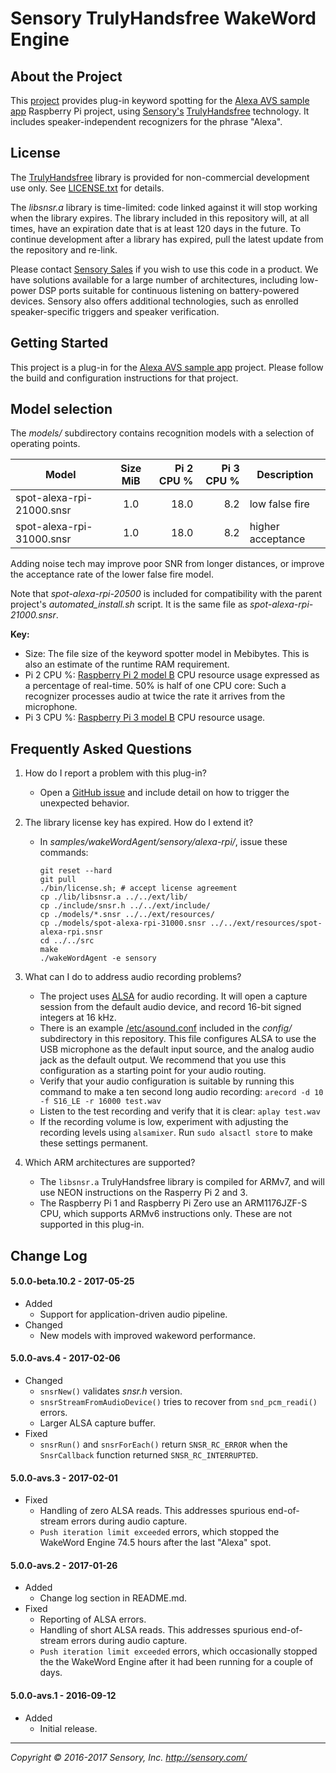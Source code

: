 # Sensory TrulyHandsfree WakeWord Engine


## About the Project

This [project][] provides plug-in keyword spotting for the
[Alexa AVS sample app][alexa] Raspberry Pi project, using
[Sensory's][sensory] [TrulyHandsfree][thf] technology. It includes
speaker-independent recognizers for the phrase "Alexa".

## License

The [TrulyHandsfree][thf] library is provided for non-commercial
development use only. See [LICENSE.txt](LICENSE.txt) for details.

The *libsnsr.a* library is time-limited: code linked
against it will stop working when the library expires. The library included
in this repository will, at all times, have an expiration date that is at
least 120 days in the future. To continue development after a library has
expired, pull the latest update from the repository and re-link.

Please contact [Sensory Sales][sales] if you wish to use this code in a product.
We have solutions available for a large number of architectures,
including low-power DSP ports suitable for continuous listening on
battery-powered devices. Sensory also offers additional technologies, such
as enrolled speaker-specific triggers and speaker verification.


## Getting Started

This project is a plug-in for the [Alexa AVS sample app][alexa] project.
Please follow the build and configuration instructions for that project.

## Model selection

The *models/* subdirectory contains recognition models with a selection of
operating points.


Model | Size MiB |Pi 2 CPU % |Pi 3 CPU %|Description
------|:--------:|----------:|---------:|-----------
spot-alexa-rpi-21000.snsr|1.0|18.0|8.2|low false fire
spot-alexa-rpi-31000.snsr|1.0|18.0|8.2|higher acceptance

Adding noise tech may improve poor SNR from longer distances, or improve
the acceptance rate of the lower false fire model.

Note that *spot-alexa-rpi-20500* is included for compatibility with the
parent project's *automated_install.sh* script. It is the same file as
*spot-alexa-rpi-21000.snsr*.

**Key:**

  * Size: The file size of the keyword spotter model in Mebibytes.
    This is also an estimate of the runtime RAM requirement.
  * Pi 2 CPU %: [Raspberry Pi 2 model B][2B] CPU resource usage
    expressed as a percentage of real-time.
    50% is half of one CPU core: Such a recognizer
    processes audio at twice the rate it arrives from the microphone.
  * Pi 3 CPU %: [Raspberry Pi 3 model B][3B] CPU resource usage.

## Frequently Asked Questions

1. How do I report a problem with this plug-in?
    * Open a [GitHub issue][issue] and include detail on how to
      trigger the unexpected behavior.

1. The library license key has expired. How do I extend it?
    * In *samples/wakeWordAgent/sensory/alexa-rpi/*, issue these commands:

        ```
        git reset --hard
        git pull
        ./bin/license.sh; # accept license agreement
        cp ./lib/libsnsr.a ../../ext/lib/
        cp ./include/snsr.h ../../ext/include/
        cp ./models/*.snsr ../../ext/resources/
        cp ./models/spot-alexa-rpi-31000.snsr ../../ext/resources/spot-alexa-rpi.snsr
        cd ../../src
        make
        ./wakeWordAgent -e sensory
        ```

1. What can I do to address audio recording problems?
    * The project uses [ALSA][] for audio recording. It will open a
      capture session from the default audio device, and record 16-bit signed
      integers at 16 kHz.
    * There is an example [/etc/asound.conf][alsacfg] included in the
      *config/* subdirectory in this repository.  This file configures ALSA
      to use the USB microphone as the default input source, and the analog
      audio jack as the default output.  We recommend that you use this
      configuration as a starting point for your audio routing.
    * Verify that your audio configuration is suitable by running this
      command to make a ten second long audio recording:
      `arecord -d 10 -f S16_LE -r 16000 test.wav`
    * Listen to the test recording and verify that it is clear:
      `aplay test.wav`
    * If the recording volume is low, experiment with adjusting the recording
      levels using `alsamixer`. Run `sudo alsactl store` to make these
      settings permanent.

1. Which ARM architectures are supported?
    * The `libsnsr.a` TrulyHandsfree library is compiled for ARMv7, and will
      use NEON instructions on the Rasperry Pi 2 and 3.
    * The Raspberry Pi 1 and Raspberry Pi Zero use an ARM1176JZF-S CPU,
      which supports ARMv6 instructions only. These are not supported in
      this plug-in.


## Change Log

#### 5.0.0-beta.10.2 - 2017-05-25
* Added
    - Support for application-driven audio pipeline.
* Changed
    - New models with improved wakeword performance.

#### 5.0.0-avs.4 - 2017-02-06
* Changed
    - `snsrNew()` validates *snsr.h* version.
    - `snsrStreamFromAudioDevice()` tries to recover from
      `snd_pcm_readi()` errors.
    - Larger ALSA capture buffer.
* Fixed
    - `snsrRun()` and `snsrForEach()` return `SNSR_RC_ERROR` when
      the `SnsrCallback` function returned `SNSR_RC_INTERRUPTED`.

#### 5.0.0-avs.3 - 2017-02-01
* Fixed
    - Handling of zero ALSA reads. This addresses spurious end-of-stream
      errors during audio capture.
    - `Push iteration limit exceeded` errors, which stopped the
      WakeWord Engine 74.5 hours after the last "Alexa" spot.

#### 5.0.0-avs.2 - 2017-01-26
* Added
    - Change log section in README.md.
* Fixed
    - Reporting of ALSA errors.
    - Handling of short ALSA reads. This addresses spurious
      end-of-stream errors during audio capture.
    - `Push iteration limit exceeded` errors, which occasionally stopped the
      the WakeWord Engine after it had been running for a couple of days.

#### 5.0.0-avs.1 - 2016-09-12
* Added
    - Initial release.

---------
*Copyright &copy; 2016-2017 Sensory, Inc. http://sensory.com/*

[alexa]:   https://github.com/alexa/alexa-avs-sample-app

[sensory]: http://sensory.com/
[sales]:   http://www.sensory.com/support/contact/us-sales/
[thf]:     http://www.sensory.com/products/technologies/trulyhandsfree/
[project]: https://github.com/sensory/alexa-rpi
[issue]:   https://github.com/sensory/alexa-rpi/issues

[dBA]:     https://en.wikipedia.org/wiki/A-weighting
[SNR]:     https://en.wikipedia.org/wiki/Signal-to-noise_ratio
[2B]:      https://www.raspberrypi.org/products/raspberry-pi-2-model-b/
[3B]:      https://www.raspberrypi.org/products/raspberry-pi-3-model-b/
[rj]:      https://www.raspberrypi.org/downloads/raspbian/
[ALSA]:    http://www.alsa-project.org/
[alsamix]: http://askubuntu.com/questions/50067/howto-save-alsamixer-settings
[alsacfg]: http://www.alsa-project.org/main/index.php/Asoundrc
